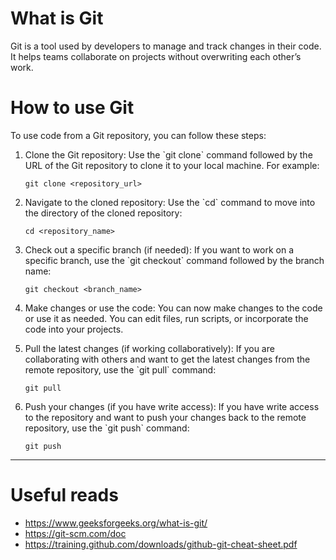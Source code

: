 # What is Git

Git is a tool used by developers to manage and track changes in their code. It helps teams collaborate on projects without overwriting each other’s work.

# How to use Git

To use code from a Git repository, you can follow these steps:

1. Clone the Git repository:
   Use the \`git clone\` command followed by the URL of the Git repository to clone it to your local machine. For example:
   
   ```shell
   git clone <repository_url>
   ```
   
   

2. Navigate to the cloned repository:
   Use the \`cd\` command to move into the directory of the cloned repository:
   
   ```shell
   cd <repository_name>
   ```

3. Check out a specific branch (if needed):
   If you want to work on a specific branch, use the \`git checkout\` command followed by the branch name:
   
   ```shell
   git checkout <branch_name>
   ```

4. Make changes or use the code:
   You can now make changes to the code or use it as needed. You can edit files, run scripts, or incorporate the code into your projects.

5. Pull the latest changes (if working collaboratively):
   If you are collaborating with others and want to get the latest changes from the remote repository, use the \`git pull\` command:
   
   ```shell
   git pull
   ```

6. Push your changes (if you have write access):
   If you have write access to the repository and want to push your changes back to the remote repository, use the \`git push\` command:
   
   ```shell
   git push
   ```

---

# Useful reads

- <https://www.geeksforgeeks.org/what-is-git/>
- <https://git-scm.com/doc>
- <https://training.github.com/downloads/github-git-cheat-sheet.pdf>

